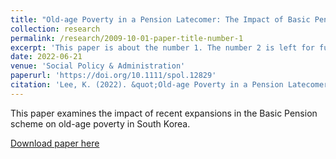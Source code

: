 ```yaml
---
title: "Old-age Poverty in a Pension Latecomer: The Impact of Basic Pension Expansions in South Korea"
collection: research
permalink: /research/2009-10-01-paper-title-number-1
excerpt: 'This paper is about the number 1. The number 2 is left for future work.'
date: 2022-06-21
venue: 'Social Policy & Administration'
paperurl: 'https://doi.org/10.1111/spol.12829'
citation: 'Lee, K. (2022). &quot;Old-age Poverty in a Pension Latecomer: The Impact of Basic Pension Expansions in South Korea&quot; <i>Social Policy & Administration</i>. 56(7).'
---
```

This paper examines the impact of recent expansions in the Basic Pension scheme on old-age poverty in South Korea.

[Download paper here](https://doi.org/10.1111/spol.12829)
